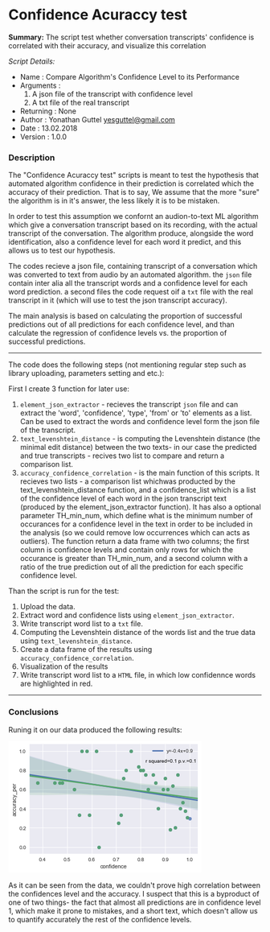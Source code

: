 # Confidence Acuraccy test
**Summary:** The script test whether conversation transcripts' confidence is correlated with their accuracy, and visualize this correlation

__Script Details_:_
- Name :        Compare Algorithm's Confidence Level to its Performance
- Arguments :   
    1. A json file of the transcript with confidence level
    2. A txt file of the real transcript
- Returning :   None
- Author :      Yonathan Guttel yesguttel@gmail.com
- Date :        13.02.2018
- Version :     1.0.0
 
### Description

The "Confidence Acuraccy test" scripts is meant to test the hypothesis that automated algorithm confidence in their prediction is correlated which the accuracy of their prediction. That is to say, We assume that the more "sure" the algorithm is in it's answer, the less likely it is to be mistaken.

In order to test this assumption we confornt an audion-to-text ML algorithm which give a conversation transcript based on its recording, with the actual transcript of the conversation. The algorithm produce, alongside the word identification, also a confidence level for each word it predict, and this allows us to test our hypothesis.

The codes recieve a json file, containing transcript of a conversation which was converted to text from audio by an automated algorithm.  the `json` file contain inter alia all the transcript words and a confidence level for each word prediction. a second files the code request oif a `txt` file with the real transcript in it (which will use to test the json transcript accuracy).

The main analysis is based on calculating the proportion of successful predictions out of all predictions for each confidence level, and than calculate the regression of confidence levels vs. the proportion of successful predictions.

***
The code does the following steps (not mentioning regular step such as library uploading, parameters setting  and etc.):

First I create 3 function for later use:
1. `element_json_extractor` - recieves the transcript `json` file and can extract the 'word', 'confidence', 'type', 'from' or 'to' elements as a list. Can be used to extract the words and confidence level form the json file of the transcript.
2. `text_levenshtein_distance` - is computing the Levenshtein distance (the minimal edit distance) between the two texts- in our case the predicted and true transcripts - recives two list to compare and return a comparison list.
3. `accuracy_confidence_correlation` - is the main function of this scripts. It recieves two lists - a comparison list whichwas producted by the text_levenshtein_distance function, and a confidence_list which is a list of the confidence level of each word in the json transcript text (produced by the element_json_extractor function). It has also a optional parameter TH_min_num, which define what is the minimum number of occurances for a confidence level in the text in order to be included in the analysis (so we could remove low occurrences which can acts as outliers). The function return a data frame with two columns; the first column is confidence levels and contain only rows for which the occurance is greater than TH_min_num, and a second column with a ratio of the true prediction out of all the prediction for each specific confidence level.


Than the script is run for the test:
1. Upload the data.
2. Extract word and confidence lists using `element_json_extractor`.
3. Write transcript word list to a `txt` file.
4. Computing the Levenshtein distance of the words list and the true data using `text_levenshtein_distance`.
5. Create a data frame of the results using `accuracy_confidence_correlation`.
6. Visualization of the results
7. Write transcript word list to a `HTML` file, in which low confidennce words are highlighted in red.


***
### Conclusions

Runing it on our data produced the following results:


![alt text](https://github.com/YG15/Confidence_Acuraccy_test/blob/master/images/1st_results_14022018.png  "Logo Title Text 1")

As it can be seen from the data, we couldn't prove high correlation between the confidences level and the accuracy. I suspect that this is a byproduct of one of two things- the fact that almost all predictions are in confidence level 1, which make it prone to mistakes, and a short text, which doesn't allow us to quantify accurately the rest of the confidence levels.


